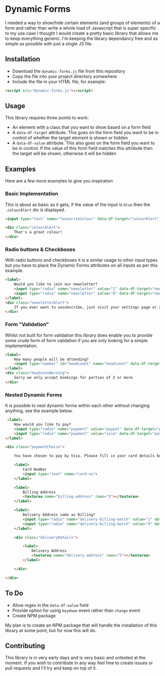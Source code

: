 # Dynamic Forms
I needed a way to show/hide certain elements (and groups of elements) of a form and rather than write a whole load of Javascript that is super specific to my use case I thought I would create a pretty basic library that allows me to keep everything generic. I'm keeping the library dependancy free and as simple as possible with just a single JS file.

## Installation
- Download the `dynamic-forms.js` file from this repository
- Copy the file into your project directory somewhere
- Include the file in your HTML file, for example:
```html
<script src="dynamic-forms.js"></script>
```

## Usage
This library requires three points to work:
- An element with a class that you want to show based on a form field
- A `data-df-target` attribute. This goes on the form field you want to be in control of whether the target element is shown or hidden
- A `data-df-value` attribute. This also goes on the form field you want to be in control. If the value of this form field matches this attribute then the target will be shown, otherwise it will be hidden

## Examples
Here are a few more examples to give you inspiration

### Basic Implementation
This is about as basic as it gets, if the value of the input is `blue` then the `.colourAlert` div is displayed.
```html
<input type="text" name="favouriteColour" data-df-target="colourAlert" data-df-value="blue">

<div class="colourAlert">
    That's a great colour!
</div>
```

### Radio buttons & Checkboxes
With radio buttons and checkboxes it is a similar usage to other input types but you have to place the Dynamic Forms attributes on all inputs as per this example.
```html
<label>
    Would you like to join our newsletter?
    <input type="radio" name="newsletter" value="1" data-df-target="newsletterAlert" data-df-value="1"> Yes
    <input type="radio" name="newsletter" value="0" data-df-target="newsletterAlert" data-df-value="1"> No
</label>
<div class="newsletterAlert">
    If you ever want to unsubscribe, just visit your settings page or a previous email.
</div>
```

### Form "Validation"
Whilst not built for form validation this library does enable you to provide some crude form of form validation if you are only looking for a simple implementation. 

```html
<label>
    How many people will be attending?
    <input type="number" id="headcount" name="headcount" data-df-target="headcountWarning" data-df-value="1">
</label>
<div class="headcontWarning">
    Sorry we only accept bookings for parties of 2 or more
</div>
```

### Nested Dynamic Forms
It is possible to nest dynamic forms within each other without changing anything, see the example below.
```html
 <label>
    How would you like to pay?
    <input type="radio" name="payment" value="paypal" data-df-target="paymentChoice" data-df-value="visa"> PayPal (This will redirect you to the PayPal website)
    <input type="radio" name="payment" value="visa" data-df-target="paymentChoice" data-df-value="visa"> Visa
</label>

<div class="paymentChoice">

    You have chosen to pay by Visa. Please fill in your card details below.

    <label>
        Card Number
        <input type="text" name="card-no">
    </label>

    <label>
        Billing Address
        <textarea name="billing-address" rows="5"></textarea>
    </label>

    <label>
        Delivery Address same as Billing?
        <input type="radio" name="delivery-billing-match" value="1" data-df-target="deliveryDetails" data-df-value="0"> Yes
        <input type="radio" name="delivery-billing-match" value="0" data-df-target="deliveryDetails" data-df-value="0"> No
    </label>

    <div class="deliveryDetails">

        <label>
            Delivery Address
            <textarea name="delivery-address" rows="5"></textarea>
        </label>

    </div>

</div>
```

## To Do
- Allow regex in the `data-df-value` field
- Provide option for using `keydown` event rather than `change` event
- Create NPM package

My plan is to create an NPM package that will handle the installation of this library at some point, but for now this will do.

## Contributing
This library is in very early days and is very basic and untested at the moment. If you wish to contribute in any way feel free to create issues or pull requests and I'll try and keep on top of it.
